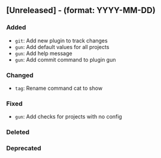 ## [Unreleased] - (format: YYYY-MM-DD)

### Added

- `git`: Add new plugin to track changes
- `gun`: Add default values for all projects
- `gun`: Add help message
- `gun`: Add commit command to plugin gun

### Changed

- `tag`: Rename command cat to show

### Fixed

- `gun`: Add checks for projects with no config

### Deleted

### Deprecated

